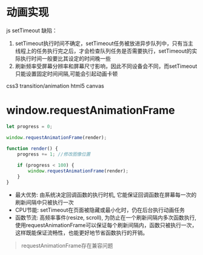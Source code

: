 # 动画实现

js setTimeout
缺陷：
1. setTimeout执行时间不确定，setTimeout任务被放进异步队列中，只有当主线程上的任务执行完之后，才会检查队列任务是否需要执行，setTimeout的实际执行时间一般要比其设定的时间晚一些
2. 刷新频率受屏幕分辨率和屏幕尺寸影响，因此不同设备会不同，而setTimeout只能设置固定时间间隔,可能会引起动画卡顿


css3 transition/animation
html5 canvas


# window.requestAnimationFrame

``` js
let progress = 0;

window.requestAnimationFrame(render);

function render() {
    progress += 1; //修改图像位置
    
    if (progress < 100) {
        window.requestAnimationFrame(render);
    }
}

```

- 最大优势: 由系统决定回调函数的执行时机, 它能保证回调函数在屏幕每一次的刷新间隔中只被执行一次
- CPU节能: setTimeout在页面被隐藏或最小化时，仍在后台执行动画任务
- 函数节流: 高频率事件(resize, scroll), 为防止在一个刷新间隔内多次函数执行, 使用requestAnimationFrame可以保证每个刷新间隔内，函数只被执行一次，这样既能保证流畅性，也能更好地节省函数执行的开销。

> requestAnimationFrame存在兼容问题

